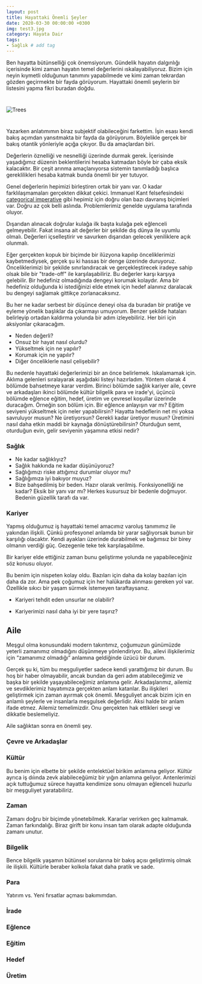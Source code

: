 ```yaml
---
layout: post
title: Hayattaki Önemli Şeyler
date: 2020-03-30 00:00:00 +0300
img: test3.jpg
category: Hayata Dair
tags: 
- Sağlık # add tag
---
```


Ben hayatta bütünselliği çok önemsiyorum. Gündelik hayatın dalgınlığı içerisinde kimi zaman hayatın temel değerlerini ıskalayabiliyoruz. Bizim için neyin kıymetli olduğunun tanımını yapabilmede ve kimi zaman tekrardan gözden geçirmekte bir fayda görüyorum. Hayattaki önemli şeylerin bir listesini yapma fikri buradan doğdu.

<div class="row" style="margin-bottom: 2.5rem; margin-top: 2.5rem;">
   <div class="ten columns"><img class="u-max-full-width" src="https://tozbulut.github.io/images/window.jfif" alt="Trees"></div>
   <div class="two column"></div>
</div>

Yazarken anlatımımın biraz subjektif olabileceğini farkettim. İşin esası kendi bakış açımdan yansıtmakta bir fayda da görüyorum. Böylelikle gerçek bir bakış otantik yönleriyle açığa çıkıyor. Bu da amaçlardan biri. 

Değerlerin öznelliği ve nesnelliği üzerinde durmak gerek. İçerisinde yaşadığımız düzenin beklentilerini hesaba katmadan böyle bir çaba eksik kalacaktır. Bir çeşit arınma amaçlanıyorsa sistemin tanımladığı başlıca gereklilikleri hesaba katmak bunda önemli bir yer tutuyor.

Genel değerlerin hepimizi birleştiren ortak bir yanı var. O kadar farklılaşmamaları gerçekten dikkat çekici. Immanuel Kant felsefesindeki [categorical imperative](https://en.wikipedia.org/wiki/Categorical_imperative) gibi hepimiz için doğru olan bazı davranış biçimleri var. Doğru az çok belli aslında. Problemlerimiz genelde uygulama tarafında oluyor.

Dışarıdan alınacak doğrular kulağa ilk başta kulağa pek eğlenceli gelmeyebilir. Fakat insana ait değerler bir şekilde dış dünya ile uyumlu olmalı. Değerleri içselleştirir ve savurken dışarıdan gelecek yeniliklere açık olunmalı.

Eğer gerçekten kopuk bir biçimde bir ilüzyona kapılıp önceliklerimizi kaybetmediysek, gerçek şu ki hassas bir denge üzerinde duruyoruz. Önceliklerimizi bir şekilde sınırlandıracak ve gerçekleştirecek iradeye sahip olsak bile bir "trade-off" ile karşılaşabiliriz. Bu değerler karşı karşıya gelebilir. Bir hedefiniz olmadığında dengeyi korumak kolaydır. Ama bir hedefiniz olduğunda ki istediğinizi elde etmek için hedef alanınız daralacak bu dengeyi sağlamak gittikçe zorlanacaksınız.

Bu her ne kadar serbest bir düşünce deneyi olsa da buradan bir pratiğe ve eyleme yönelik başlıklar da çıkarmayı umuyorum. Benzer şekilde hataları belirleyip ortadan kaldırma yolunda bir adım izleyebiliriz. Her biri için aksiyonlar çıkaracağım.

* Neden değerli?
* Onsuz bir hayat nasıl olurdu?
* Yükseltmek için ne yapılır?
* Korumak için ne yapılır?
* Diğer önceliklerle nasıl çelişebilir?

Bu nedenle hayattaki değerlerimizi bir an önce belirlemek. Iskalamamak için. Aklıma gelenleri sıralayarak aşağıdaki listeyi hazırladım.
Yöntem olarak 4 bölümde bahsetmeye karar verdim. Birinci bölümde sağlık kariyer aile, çevre ve arkadaşları ikinci bölümde kültür bilgelik para ve irade'yi, üçüncü bölümde eğlence eğitim, hedef, üretim ve çevresel koşullar üzerinde duracağım. Örneğin son bölüm için. Bir eğlence anlayışın var mı? Eğitim seviyeni yükseltmek için neler yapabilirsin?  Hayatta hedeflerin net mi yoksa savruluyor musun? Ne üretiyorsun? Gerekli kadar üretiyor musun? Üretimini nasıl daha etkin maddi bir kaynağa dönüştürebilirsin?
Oturduğun semt, oturduğun evin, gelir seviyenin yaşamına etkisi nedir? 




### Sağlık

* Ne kadar sağlıklıyız?
* Sağlık hakkında ne kadar düşünüyoruz?
* Sağlığımızı riske attığımız durumlar oluyor mu?
* Sağlığımıza iyi bakıyor muyuz?
* Bize bahşedilmiş bir beden. Hazır olarak verilmiş. Fonksiyonelliği ne kadar? Eksik bir yanı var mı? Herkes kusursuz bir bedenle doğmuyor. Bedenin güzellik tarafı da var.

### Kariyer

Yapmış olduğumuz iş hayattaki temel amacımız varoluş tanımımız ile yakından ilişkili. Çünkü profesyonel anlamda bir yarar sağlıyorsak bunun bir karşılığı olacaktır. Kendi ayakları üzerinde durabilmek ve bağımsız bir birey olmanın verdiği güç.  Gezegenle teke tek karşılaşabilme.

Bir kariyer elde ettiğiniz zaman bunu geliştirme yolunda ne yapabileceğiniz söz konusu oluyor.

Bu benim için nispeten kolay oldu. Bazıları için daha da kolay bazıları için daha da zor. Ama pek çoğumuz için her halükarda alınması gereken yol var. Özellikle sıkıcı bir yaşam sürmek istemeyen taraftaysanız. 

* Kariyeri tehdit eden unsurlar ne olabilir?

* Kariyerimizi nasıl daha iyi bir yere taşırız?

## Aile

Meşgul olma konusundaki modern takıntımız, çoğumuzun günümüzde yeterli zamanımız olmadığını düşünmeye yönlendiriyor.
Bu, ailevi ilişkilerimiz için “zamanımız olmadığı” anlamına geldiğinde üzücü bir durum.

Gerçek şu ki, tüm bu meşguliyetler sadece kendi yarattığımız bir durum.
Bu hoş bir haber olmayabilir, ancak bundan da geri adım atabileceğimiz ve başka bir şekilde yaşayabileceğimiz anlamına gelir.
Arkadaşlarımız, ailemiz ve sevdiklerimiz hayatımıza gerçekten anlam katanlar.
Bu ilişkileri geliştirmek için zaman ayırmak çok önemli. Meşguliyet ancak bizim için en anlamlı şeylerle ve insanlarla meşgulsek değerlidir. Aksi halde bir anlam ifade etmez.
Ailemiz temelimizdir. Onu gerçekten hak ettikleri sevgi ve dikkatle beslemeliyiz.

Aile sağlıktan sonra en önemli şey. 

### Çevre ve Arkadaşlar


### Kültür

Bu benim için elbette bir şekilde entelektüel birikim anlamına geliyor. 
Kültür ayrıca iş dıiında zevk alabileceğümiz bir yığın anlamına geliyor. 
Antenlerimizi açık tuttuğumuz sürece hayatta kendimize sonu olmayan eğlenceli huzurlu bir meşguliyet yaratabiliriz. 

### Zaman

Zamanı doğru bir biçimde yönetebilmek.
Kararlar verirken geç kalmamak.
Zaman farkındalığı.
Biraz girift bir konu insan tam olarak adapte olduğunda zamanı unutur.

### Bilgelik

Bence bilgelik yaşamın bütünsel sorularına bir bakış açısı geliştirmiş olmak ile ilişkili.
Kültürle beraber kolkola fakat daha pratik ve sade.

### Para

Yatırım vs. Yeni fırsatlar açması bakımımdan. 

### İrade

### Eğlence

### Eğitim

### Hedef

### Üretim
